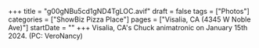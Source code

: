 +++
title = "g00gNBu5cd1gND4TgLOC.avif"
draft = false
tags = ["Photos"]
categories = ["ShowBiz Pizza Place"]
pages = ["Visalia, CA (4345 W Noble Ave)"]
startDate = ""
+++
Visalia, CA's Chuck animatronic on January 15th 2024. (PC: VeroNancy)
